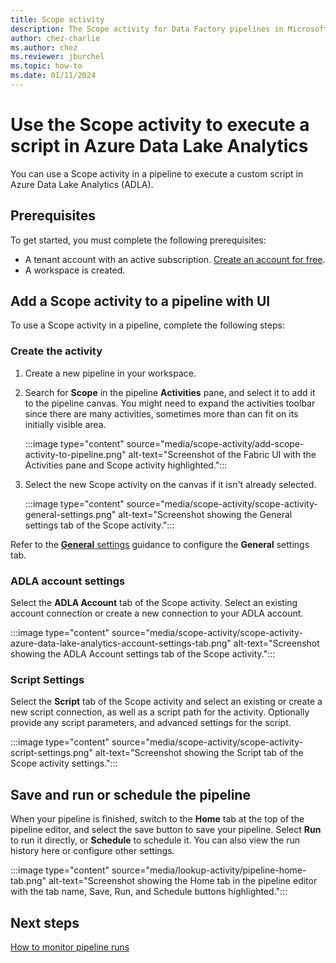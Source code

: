 ```yaml
---
title: Scope activity
description: The Scope activity for Data Factory pipelines in Microsoft Fabric allows you to execute a script in Azure Data Lake Analytics.
author: chez-charlie
ms.author: chez
ms.reviewer: jburchel
ms.topic: how-to
ms.date: 01/11/2024
---
```


# Use the Scope activity to execute a script in Azure Data Lake Analytics

You can use a Scope activity in a pipeline to execute a custom script in Azure Data Lake Analytics (ADLA).

## Prerequisites

To get started, you must complete the following prerequisites:

- A tenant account with an active subscription. [Create an account for free](../get-started/fabric-trial.md).
- A workspace is created.

## Add a Scope activity to a pipeline with UI

To use a Scope activity in a pipeline, complete the following steps:

### Create the activity

1. Create a new pipeline in your workspace.
1. Search for **Scope** in the pipeline **Activities** pane, and select it to add it to the pipeline canvas. You might need to expand the activities toolbar since there are many activities, sometimes more than can fit on its initially visible area.

   :::image type="content" source="media/scope-activity/add-scope-activity-to-pipeline.png" alt-text="Screenshot of the Fabric UI with the Activities pane and Scope activity highlighted.":::

1. Select the new Scope activity on the canvas if it isn't already selected.

   :::image type="content" source="media/scope-activity/scope-activity-general-settings.png" alt-text="Screenshot showing the General settings tab of the Scope activity.":::

Refer to the [**General** settings](activity-overview.md#general-settings) guidance to configure the **General** settings tab.

### ADLA account settings

Select the **ADLA Account** tab of the Scope activity. Select an existing account connection or create a new connection to your ADLA account.

:::image type="content" source="media/scope-activity/scope-activity-azure-data-lake-analytics-account-settings-tab.png" alt-text="Screenshot showing the ADLA Account settings tab of the Scope activity.":::

### Script Settings

Select the **Script** tab of the Scope activity and select an existing or create a new script connection, as well as a script path for the activity. Optionally provide any script parameters, and advanced settings for the script.

:::image type="content" source="media/scope-activity/scope-activity-script-settings.png" alt-text="Screenshot showing the Script tab of the Scope activity settings.":::

## Save and run or schedule the pipeline

When your pipeline is finished, switch to the **Home** tab at the top of the pipeline editor, and select the save button to save your pipeline. Select **Run** to run it directly, or **Schedule** to schedule it. You can also view the run history here or configure other settings.

:::image type="content" source="media/lookup-activity/pipeline-home-tab.png" alt-text="Screenshot showing the Home tab in the pipeline editor with the tab name, Save, Run, and Schedule buttons highlighted.":::

## Next steps

[How to monitor pipeline runs](monitor-pipeline-runs.md)
